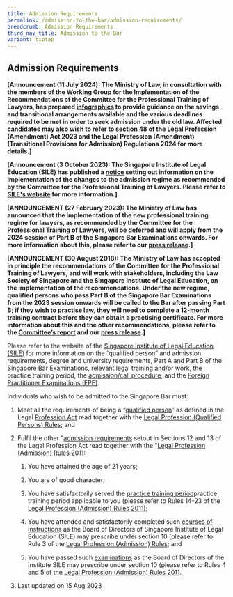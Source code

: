 ```yaml
---
title: Admission Requirements
permalink: /admission-to-the-bar/admission-requirements/
breadcrumb: Admission Requirements
third_nav_title: Admission to the Bar
variant: tiptap
---
```

<h2><strong>Admission Requirements</strong></h2>
<p><strong>[Announcement (11 July 2024): The Ministry of Law, in consultation with the members of the Working Group for the Implementation of the Recommendations of the Committee for the Professional Training of Lawyers, has prepared <a href="/files/New_Admission_Framework_INFG_4Jul24B.pdf" rel="noopener noreferrer nofollow" target="_blank">infographics</a> to provide guidance on the savings and transitional arrangements available and the various deadlines required to be met in order to seek admission under the old law. Affected candidates may also wish to refer to section 48 of the Legal Profession (Amendment) Act 2023 and the Legal Profession (Amendment) (Transitional Provisions for Admission) Regulations 2024 for more details.]</strong>
</p>
<p><strong>[Announcement (3 October 2023): The Singapore Institute of Legal Education (SILE) has published a <a href="https://www.sile.edu.sg/pdf/Notice_on_New_Admission_Regime.pdf" rel="noopener noreferrer nofollow" target="_blank">notice</a>&nbsp;setting out information on the implementation of the changes to the admission regime as recommended by the Committee for the Professional Training of Lawyers. Please refer to <a href="https://www.sile.edu.sg/" rel="noopener noreferrer nofollow" target="_blank">SILE's website</a>&nbsp;for more information.]</strong>
</p>
<p><strong>[ANNOUNCEMENT (27 February 2023): The Ministry of Law has announced that the implementation of the new professional training regime for lawyers, as recommended by the Committee for the Professional Training of Lawyers, will be deferred and will apply from the 2024 session of Part B of the Singapore Bar Examinations onwards. For more information about this, please refer to our <a href="https://www.mlaw.gov.sg/news/press-releases/2023-02-28-deferment-of-implementation-recommendations-cptl/#:~:text=The%20Ministry%20of%20Law%20(%E2%80%9CMinLaw,of%20the%20Singapore%20Bar%20Examinations" rel="noopener noreferrer nofollow" target="_blank">press release</a>.]</strong>
</p>
<p><strong>[ANNOUNCEMENT (30 August 2018): The Ministry of Law has accepted in principle the recommendations of the Committee for the Professional Training of Lawyers, and will work with stakeholders, including the Law Society of Singapore and the Singapore Institute of Legal Education, on the implementation of the recommendations. Under the new regime, qualified persons who pass Part B of the Singapore Bar Examinations from the 2023 session onwards will be called to the Bar after passing Part B; if they wish to practise law, they will need to complete a 12-month training contract before they can obtain a practising certificate. For more information about this and the other recommendations, please refer to the <a href="https://www.supremecourt.gov.sg/publications/commemorative-and-other-publications" rel="noopener noreferrer nofollow" target="_blank">Committee’s report</a> and our <a href="/news/press-releases/law-ministry-accepts-recommendations-to-strengthen-professional" rel="noopener noreferrer nofollow" target="_blank">press release</a>.]</strong>
</p>
<p>Please refer to the website of the <a href="http://www.sile.edu.sg/" rel="noopener noreferrer nofollow" target="_blank">Singapore Institute of Legal Education (SILE)</a> for
more information on the “qualified person” and admission requirements,
degree and university requirements, Part A and Part B of the Singapore
Bar Examinations, relevant legal training and/or work, the practice training
period, the <a href="http://www.sile.edu.sg/admission-process/procedure" rel="noopener noreferrer nofollow" target="_blank">admission/call procedure</a>,
and the <a href="http://www.sile.edu.sg/foreign-practitioner-examinations" rel="noopener noreferrer nofollow" target="_blank">Foreign Practitioner Examinations (FPE)</a>.</p>
<p>Individuals who wish to be admitted to the Singapore Bar must:</p>
<ol>
<li>
<p>Meet all the requirements of being a “<a href="http://www.sile.edu.sg/qualified-person" rel="noopener noreferrer nofollow" target="_blank">qualified person</a>” as
defined in the Legal <a href="/admission-to-the-bar/admission-requirements/relevant-legislation/" rel="noopener noreferrer nofollow" target="_blank">Profession Act</a> read
together with the <a href="#" rel="noopener noreferrer nofollow" target="_blank">Legal Profession (Qualified Persons) Rules</a>; and</p>
</li>
<li>
<p>Fulfil the other "<a href="http://www.sile.edu.sg/admission-to-the-singapore-bar" rel="noopener noreferrer nofollow" target="_blank">admission requirements</a> setout
in Sections 12 and 13 of the Legal Profession Act read together with the
"<a href="/admission-to-the-bar/admission-requirements/relevant-legislation/" rel="noopener noreferrer nofollow" target="_blank">Legal Profession (Admission) Rules 2011</a>:</p>
<ol data-tight="true" class="tight">
<li>
<p>You have attained the age of 21 years;</p>
</li>
<li>
<p>You are of good character;</p>
</li>
<li>
<p>You have satisfactorily served the <a href="http://www.sile.edu.sg/admission-requirements/practice-training-period" rel="noopener noreferrer nofollow" target="_blank">practice training period</a>practice
training period applicable to you (please refer to Rules 14-23 of the
<a href="/admission-to-the-bar/admission-requirements/relevant-legislation/" rel="noopener noreferrer nofollow" target="_blank">Legal Profession (Admission) Rules 2011)</a>;</p>
</li>
<li>
<p>You have attended and satisfactorily completed such <a href="http://www.sile.edu.sg/part-b" rel="noopener noreferrer nofollow" target="_blank">courses of instructions</a> as
the Board of Directors of Singapore Institute of Legal Education (SILE)
may prescribe under section 10 (please refer to Rule 3 of the <a href="/admission-to-the-bar/admission-requirements/relevant-legislation/" rel="noopener noreferrer nofollow" target="_blank">Legal Profession (Admission) Rules</a>;
and</p>
</li>
<li>
<p>You have passed such <a href="http://www.sile.edu.sg/part-b" rel="noopener noreferrer nofollow" target="_blank">examinations</a> as the Board of Directors
of the Institute SILE may prescribe under section 10 (please refer to Rules
4 and 5 of the <a href="/admission-to-the-bar/admission-requirements/relevant-legislation/" rel="noopener noreferrer nofollow" target="_blank">Legal Profession (Admission) Rules 2011</a>.</p>
</li>
</ol>
</li>
<li>
<p>Last updated on 15 Aug 2023</p>
</li>
</ol>
<p></p>